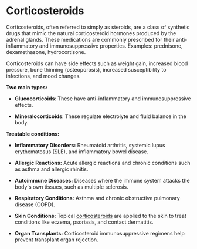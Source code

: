 # Corticosteroids

Corticosteroids, often referred to simply as steroids, are a class of synthetic drugs that mimic the natural corticosteroid hormones produced by the adrenal glands. These medications are commonly prescribed for their anti-inflammatory and immunosuppressive properties. Examples: prednisone, dexamethasone, hydrocortisone.

Corticosteroids can have side effects such as weight gain, increased blood pressure, bone thinning (osteoporosis), increased susceptibility to infections, and mood changes.

**Two main types:**

* **Glucocorticoids**: These have anti-inflammatory and immunosuppressive effects.

* **Mineralocorticoids**: These regulate electrolyte and fluid balance in the body.

**Treatable conditions:**

* **Inflammatory Disorders:** Rheumatoid arthritis, systemic lupus erythematosus (SLE), and inflammatory bowel disease.

* **Allergic Reactions:** Acute allergic reactions and chronic conditions such as asthma and allergic rhinitis.

* **Autoimmune Diseases:** Diseases where the immune system attacks the body's own tissues, such as multiple sclerosis.

* **Respiratory Conditions:** Asthma and chronic obstructive pulmonary disease (COPD).

* **Skin Conditions:** Topical [corticosteroids](../corticosteroids/) are applied to the skin to treat conditions like eczema, psoriasis, and contact dermatitis.

* **Organ Transplants:** Corticosteroid immunosuppressive regimens help prevent transplant organ rejection.
